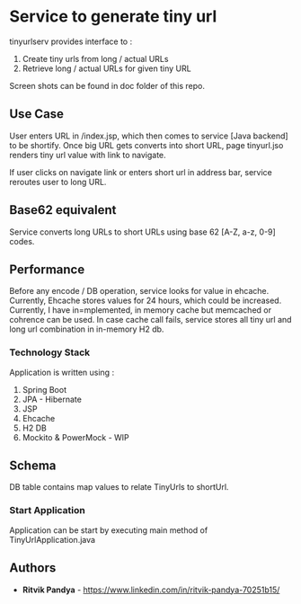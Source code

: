 # Service to generate tiny url

tinyurlserv provides interface to  :
1) Create tiny urls from long / actual URLs
2) Retrieve long / actual URLs for given tiny URL

Screen shots can be found in doc folder of this repo.

## Use Case
User enters URL in /index.jsp, which then comes to service [Java backend] to be shortify.
Once big URL gets converts into short URL, page tinyurl.jso renders tiny url value with link to navigate.

If user clicks on navigate link or enters short url in address bar, service reroutes user to long URL.

## Base62 equivalent 

Service converts long URLs to short URLs using base 62 [A-Z, a-z, 0-9] codes.

## Performance
Before any encode / DB operation, service looks for value in ehcache. Currently, Ehcache stores values for 24 hours, which could
be increased.
Currently, I have in=mplemented, in memory cache but memcached or cohrence can be used.
In case cache call fails, service stores all tiny url and long url combination in in-memory H2 db.

### Technology Stack
Application is written using :

1) Spring Boot
2) JPA - Hibernate
3) JSP
4) Ehcache
5) H2 DB
6) Mockito & PowerMock - WIP


## Schema

DB table contains map values to relate TinyUrls to shortUrl. 

### Start Application

Application can be start by executing main method of TinyUrlApplication.java

## Authors

* **Ritvik Pandya** - https://www.linkedin.com/in/ritvik-pandya-70251b15/

